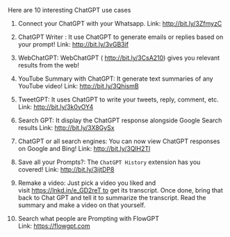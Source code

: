Here are 10 interesting ChatGPT use cases

1. Connect your ChatGPT with your Whatsapp.
Link: http://bit.ly/3ZfmyzC

2. ChatGPT Writer : It use ChatGPT to generate emails or replies based on your prompt!
Link: http://bit.ly/3vGB3if

3. WebChatGPT: WebChatGPT ( http://bit.ly/3CsA210) gives you relevant results from the web!

4. YouTube Summary with ChatGPT: It generate text summaries of any YouTube video!
Link: http://bit.ly/3QhismB

5. TweetGPT: It uses ChatGPT to write your tweets, reply, comment, etc.
Link: http://bit.ly/3k0vOY4

6. Search GPT: It display the ChatGPT response alongside Google Search results
Link: http://bit.ly/3X8GySx

7. ChatGPT or all search engines: You can now view ChatGPT responses on Google and Bing!
Link: http://bit.ly/3QlH2Tl

8. Save all your Prompts?: The `ChatGPT History` extension has you covered!
Link: http://bit.ly/3ijtDP8

9. Remake a video: Just pick a video you liked and visit https://lnkd.in/e_GD2reT to get its transcript. Once done, bring that back to Chat GPT and tell it to summarize the transcript. Read the summary and make a video on that yourself.

10. Search what people are Prompting with FlowGPT
Link: https://flowgpt.com
